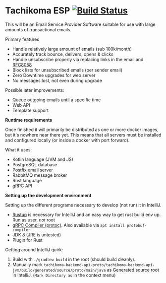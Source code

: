 Tachikoma ESP [![Build Status](https://travis-ci.org/SourceForgery/tachikoma.svg?branch=master)](https://travis-ci.org/SourceForgery/tachikoma)
=============

This will be an Email Service Provider Software suitable for use with large amounts of transactional
emails.

Primary features
* Handle relatively large amount of emails (sub 100k/month)
* Accurately track bounce, delivers, opens & clicks
* Handle unsubscribe properly via replacing links in the email and
  [RFC8058](https://tools.ietf.org/html/rfc8058)
* Block lists for unsubscribed emails (per sender email)
* Zero Downtime upgrades for web server
* No messages lost, not even during upgrade


Possible later improvements:
* Queue outgoing emails until a specific time
* Web API 
* Template support


**Runtime requirements**

Once finished it will primarily be distributed as one or more docker images, but it's nowhere
near there yet. This means that all servers must be installed and configured locally (or inside a
docker with port forward).

What it uses:
* Kotlin language (JVM and JS)
* PostgreSQL database
* Postfix email server
* RabbitMQ message broker
* Rust language
* gRPC API

**Setting up the development environment**

Setting up the different programs necessary to develop (not run)
it in IntelliJ.

* [Rustup](https://www.rustup.rs/) is necessary for IntelliJ and an
  easy way to get rust build env up. Run as user, *not* root
* [gRPC Compiler (protoc)](https://developers.google.com/protocol-buffers/docs/downloads). Also
  available via ```apt install protobuf-compiler```
* JDK 8 (JRE is untested)
* Plugin for Rust

Getting around IntelliJ quirk:
1. Build with ```./gradlew build``` in the root (should build cleanly).
2. Manually mark ```tachikoma-backend-api-proto/tachikoma-backend-api-jvm/build/generated/source/proto/main/java```
   as Generated source root in IntelliJ. (```Mark Directory as``` in the context menu)
